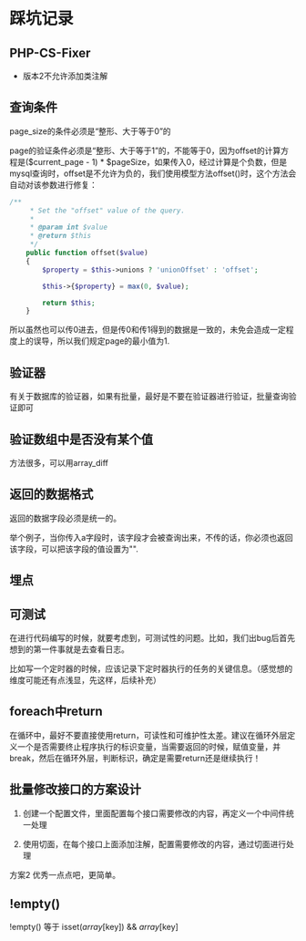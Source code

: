 # 踩坑记录

## PHP-CS-Fixer

* 版本2不允许添加类注解

## 查询条件

page_size的条件必须是“整形、大于等于0”的

page的验证条件必须是“整形、大于等于1”的，不能等于0，因为offset的计算方程是($current_page - 1) * $pageSize，如果传入0，经过计算是个负数，但是mysql查询时，offset是不允许为负的，我们使用模型方法offset()时，这个方法会自动对该参数进行修复：

```php
/**
     * Set the "offset" value of the query.
     *
     * @param int $value
     * @return $this
     */
    public function offset($value)
    {
        $property = $this->unions ? 'unionOffset' : 'offset';

        $this->{$property} = max(0, $value);

        return $this;
    }
```

所以虽然也可以传0进去，但是传0和传1得到的数据是一致的，未免会造成一定程度上的误导，所以我们规定page的最小值为1.

## 验证器

有关于数据库的验证器，如果有批量，最好是不要在验证器进行验证，批量查询验证即可

## 验证数组中是否没有某个值

方法很多，可以用array_diff

## 返回的数据格式

返回的数据字段必须是统一的。

举个例子，当你传入a字段时，该字段才会被查询出来，不传的话，你必须也返回该字段，可以把该字段的值设置为"".

## 埋点

## 可测试

在进行代码编写的时候，就要考虑到，可测试性的问题。比如，我们出bug后首先想到的第一件事就是去查看日志。

比如写一个定时器的时候，应该记录下定时器执行的任务的关键信息。（感觉想的维度可能还有点浅显，先这样，后续补充）

## foreach中return

在循环中，最好不要直接使用return，可读性和可维护性太差。建议在循环外层定义一个是否需要终止程序执行的标识变量，当需要返回的时候，赋值变量，并break，然后在循环外层，判断标识，确定是需要return还是继续执行！

## 批量修改接口的方案设计

1. 创建一个配置文件，里面配置每个接口需要修改的内容，再定义一个中间件统一处理

2. 使用切面，在每个接口上面添加注解，配置需要修改的内容，通过切面进行处理

方案2 优秀一点点吧，更简单。

## !empty()

!empty() 等于 isset($array[$key]) && $array[$key]